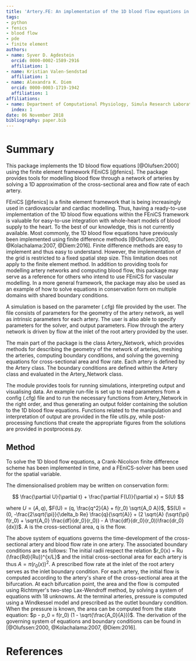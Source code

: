 ```yaml
---
title: 'Artery.FE: An implementation of the 1D blood flow equations in FEniCS'
tags:
- python
- fenics
- blood flow
- pde
- finite element
authors:
- name: Syver D. Agdestein
  orcid: 0000-0002-1589-2916
  affiliation: 1
- name: Kristian Valen-Sendstad
  affiliation: 1
- name: Alexandra K. Diem
  orcid: 0000-0003-1719-1942
  affiliation: 1
affiliations:
- name: Department of Computational Physiology, Simula Research Laboratory
  index: 1
date: 06 November 2018
bibliography: paper.bib
---
```


# Summary

This package implements the 1D blood flow equations [@Olufsen:2000] using the finite element framework FEniCS [@fenics]. The package provides tools for modelling blood flow through a network of arteries by solving a 1D approximation of the cross-sectional area and flow rate of each artery.

FEniCS [@fenics] is a finite element framework that is being increasingly used in cardiovascular and cardiac modelling. Thus, having a ready-to-use implementation of the 1D blood flow equations within the FEniCS framework is valuable for easy-to-use integration with whole-heart models of blood supply to the heart. To the best of our knowledge, this is not currently available. Most commonly, the 1D blood flow equations have previously been implemented using finite difference methods [@Olufsen:2000, @Kolachalama:2007, @Diem:2016]. Finite difference methods are easy to implement and thus easy to understand. However, the implementation of the grid is restricted to a fixed spatial step size. This limitation does not apply to the finite element method. In addition to providing tools for modelling artery networks and computing blood flow, this package may serve as a reference for others who intend to use FEniCS for vascular modelling. In a more general framework, the package may also be used as an example of how to solve equations in conservation form on multiple domains with shared boundary conditions.

A simulation is based on the parameter (.cfg) file provided by the user. The file consists of parameters for the geometry of the artery network, as well as intrinsic parameters for each artery. The user is also able to specify parameters for the solver, and output parameters. Flow through the artery network is driven by flow at the inlet of the root artery provided by the user.

The main part of the package is the class Artery_Network, which provides methods for describing the geometry of the network of arteries, meshing the arteries, computing boundary conditions, and solving the governing equations for cross-sectional area and flow rate. Each artery is defined by the Artery class. The boundary conditions are defined within the Artery class and evaluated in the Artery_Network class.

The module provides tools for running simulations, interpreting output and visualising data. An example run-file is set up to read parameters from a config (.cfg) file and to run the necessary functions from Artery_Network in the right order, and thus generating an output folder containing the solution to the 1D blood flow equations. Functions related to the manipulation and interpretation of output are provided in the file utils.py, while post-processing functions that create the appropriate figures from the solutions are provided in postprocess.py.

## Method

To solve the 1D blood flow equations, a Crank-Nicolson finite difference scheme has been implemented in time, and a FEniCS-solver has been used for the spatial variable.

The dimensionalised problem may be written on conservation form:

$$
\frac{\partial U}{\partial t} + \frac{\partial F(U)}{\partial x} = S(U)
$$

where $U = (A, q)$, $F(U) = (q, \frac{q^2}{A} + f(r_0) \sqrt{A_0 A})$, $S(U) = (0, -\frac{2\sqrt{\pi}}{\delta_b Re} \frac{q}{\sqrt{A}} + (2 \sqrt{A} (\sqrt{\pi} f(r_0) + \sqrt{A_0} \frac{df}{dr_0}(r_0)) - A \frac{df}{dr_0}(r_0))\frac{dr_0}{dx})$. A is the cross-sectional area, q is the flow.

The above system of equations governs the time-development of the cross-sectional artery and blood flow rate in one artery. The associated boundary conditions are as follows: The initial radii respect the relation $r_0(x) = Ru (\frac{Rd}{Ru})^{x/L}$ and the initial cross-sectional area for each artery is thus $A = \pi (r_0(x))^2$. A prescribed flow rate at the inlet of the root artery serves as the inlet boundary condition. For each artery, the initial flow is computed according to the artery's share of the cross-sectional area at the bifurcation. At each bifurcation point, the area and the flow is computed using Richtmyer's two-step Lax-Wendroff method, by solving a system of equations with 18 unknowns. At the terminal arteries, pressure is computed using a Windkessel model and prescribed as the outlet boundary condition. When the pressure is known, the area can be computed from the state equation: $p - p_0 = f(r_0) (1 - \sqrt{\frac{A_0}{A}})$. The derivation of the governing system of equations and boundary conditions can be found in [@Olufssen:2000, @Kolachalama:2007, @Diem:2016].


# References
